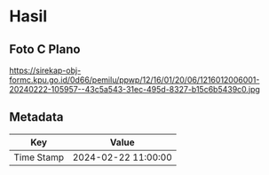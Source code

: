 # Hasil

## Foto C Plano

https://sirekap-obj-formc.kpu.go.id/0d66/pemilu/ppwp/12/16/01/20/06/1216012006001-20240222-105957--43c5a543-31ec-495d-8327-b15c6b5439c0.jpg


## Metadata

| Key        | Value               |
| ---------- | ------------------- |
| Time Stamp | 2024-02-22 11:00:00 |



